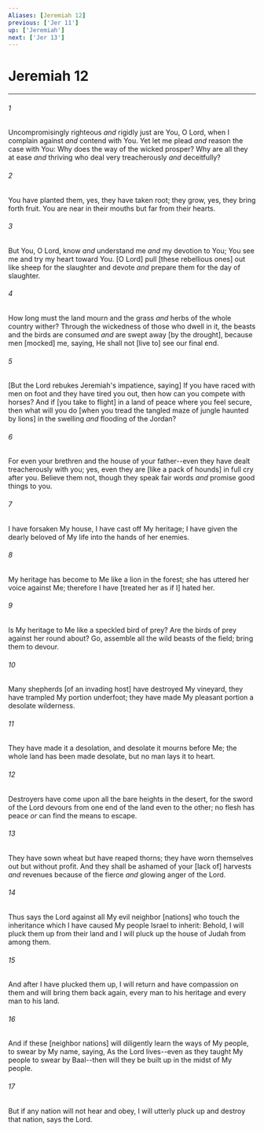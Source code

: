 ```yaml
---
Aliases: [Jeremiah 12]
previous: ['Jer 11']
up: ['Jeremiah']
next: ['Jer 13']
---
```

# Jeremiah 12

***














###### 1 






Uncompromisingly righteous _and_ rigidly just are You, O Lord, when I complain against _and_ contend with You. Yet let me plead _and_ reason the case with You: Why does the way of the wicked prosper? Why are all they at ease _and_ thriving who deal very treacherously _and_ deceitfully? 













###### 2 






You have planted them, yes, they have taken root; they grow, yes, they bring forth fruit. You are near in their mouths but far from their hearts. 













###### 3 






But You, O Lord, know _and_ understand me _and_ my devotion to You; You see me and try my heart toward You. [O Lord] pull [these rebellious ones] out like sheep for the slaughter and devote _and_ prepare them for the day of slaughter. 













###### 4 






How long must the land mourn and the grass _and_ herbs of the whole country wither? Through the wickedness of those who dwell in it, the beasts and the birds are consumed _and_ are swept away [by the drought], because men [mocked] me, saying, He shall not [live to] see our final end. 













###### 5 






[But the Lord rebukes Jeremiah's impatience, saying] If you have raced with men on foot and they have tired you out, then how can you compete with horses? And if [you take to flight] in a land of peace where you feel secure, then what will you do [when you tread the tangled maze of jungle haunted by lions] in the swelling _and_ flooding of the Jordan? 













###### 6 






For even your brethren and the house of your father--even they have dealt treacherously with you; yes, even they are [like a pack of hounds] in full cry after you. Believe them not, though they speak fair words _and_ promise good things to you. 













###### 7 






I have forsaken My house, I have cast off My heritage; I have given the dearly beloved of My life into the hands of her enemies. 













###### 8 






My heritage has become to Me like a lion in the forest; she has uttered her voice against Me; therefore I have [treated her as if I] hated her. 













###### 9 






Is My heritage to Me like a speckled bird of prey? Are the birds of prey against her round about? Go, assemble all the wild beasts of the field; bring them to devour. 













###### 10 






Many shepherds [of an invading host] have destroyed My vineyard, they have trampled My portion underfoot; they have made My pleasant portion a desolate wilderness. 













###### 11 






They have made it a desolation, and desolate it mourns before Me; the whole land has been made desolate, but no man lays it to heart. 













###### 12 






Destroyers have come upon all the bare heights in the desert, for the sword of the Lord devours from one end of the land even to the other; no flesh has peace _or_ can find the means to escape. 













###### 13 






They have sown wheat but have reaped thorns; they have worn themselves out but without profit. And they shall be ashamed of your [lack of] harvests _and_ revenues because of the fierce _and_ glowing anger of the Lord. 













###### 14 






Thus says the Lord against all My evil neighbor [nations] who touch the inheritance which I have caused My people Israel to inherit: Behold, I will pluck them up from their land and I will pluck up the house of Judah from among them. 













###### 15 






And after I have plucked them up, I will return and have compassion on them and will bring them back again, every man to his heritage and every man to his land. 













###### 16 






And if these [neighbor nations] will diligently learn the ways of My people, to swear by My name, saying, As the Lord lives--even as they taught My people to swear by Baal--then will they be built up in the midst of My people. 













###### 17 






But if any nation will not hear and obey, I will utterly pluck up and destroy that nation, says the Lord.
